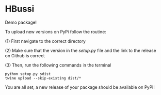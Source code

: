 # HBussi

Demo package!

To upload new versions on PyPi follow the routine: 

(1) First navigate to the correct directory 

(2) Make sure that the version in the *setup.py* file and the link to the release on Github is correct

(3) Then, run the following commands in the terminal

```
python setup.py sdist 
twine upload --skip-existing dist/*
```

You are all set, a new release of your package should be available on PyPI!
